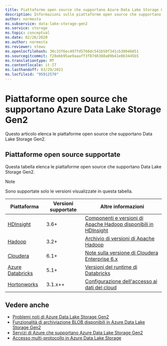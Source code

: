 ```yaml
---
title: Piattaforme open source che supportano Azure Data Lake Storage Gen2 | Microsoft Docs
description: Informazioni sulle piattaforme open source che supportano Azure Data Lake Storage Gen2
author: normesta
ms.subservice: data-lake-storage-gen2
ms.service: storage
ms.topic: conceptual
ms.date: 02/26/2020
ms.author: normesta
ms.reviewer: stewu
ms.openlocfilehash: 30c33f6ec497fd5766dc541b50f341cb30946051
ms.sourcegitcommit: f28ebb95ae9aaaff3f87d8388a09b41e0b3445b5
ms.translationtype: MT
ms.contentlocale: it-IT
ms.lasthandoff: 03/29/2021
ms.locfileid: "95912570"
---
```

# <a name="open-source-platforms-that-support-azure-data-lake-storage-gen2"></a>Piattaforme open source che supportano Azure Data Lake Storage Gen2

Questo articolo elenca le piattaforme open source che supportano Data Lake Storage Gen2.  

## <a name="supported-open-source-platforms"></a>Piattaforme open source supportate

Questa tabella elenca le piattaforme open source che supportano Data Lake Storage Gen2.

> [!NOTE]
> Sono supportate solo le versioni visualizzate in questa tabella.

| Piattaforma |  Versioni supportate | Altre informazioni |
| --- | --- | --- |
| [HDInsight](https://azure.microsoft.com/services/hdinsight/) | 3.6+ | [Componenti e versioni di Apache Hadoop disponibili in HDInsight](../../hdinsight/hdinsight-component-versioning.md?bc=%2f2Fazure%2fbread%2ftoc.json&toc=%2fazure%2fhdinsight%2fstorm%2fTOC.json)
| [Hadoop](https://hadoop.apache.org/) | 3.2+ | [Archivio di versioni di Apache Hadoop](https://hadoop.apache.org/release.html) |
| [Cloudera](https://www.cloudera.com/) | 6.1+ | [Note sulla versione di Cloudera Enterprise 6.x](https://www.cloudera.com/documentation/enterprise/6/release-notes/topics/rg_cdh_6_release_notes.html) |
| [Azure Databricks](https://azure.microsoft.com/services/databricks/) | 5.1+ | [Versioni del runtime di Databricks](https://docs.databricks.com/release-notes/runtime/databricks-runtime-ver.html) |
|[Hortonworks](https://hortonworks.com/)| 3.1.x++ | [Configurazione dell'accesso ai dati del cloud](https://docs.hortonworks.com/HDPDocuments/Cloudbreak/Cloudbreak-2.9.0/cloud-data-access/content/cb_configuring-access-to-adls2.html) |

## <a name="see-also"></a>Vedere anche

- [Problemi noti di Azure Data Lake Storage Gen2](data-lake-storage-known-issues.md)
- [Funzionalità di archiviazione BLOB disponibili in Azure Data Lake Storage Gen2](data-lake-storage-supported-blob-storage-features.md)
- [Servizi di Azure che supportano Azure Data Lake Storage Gen2](data-lake-storage-supported-azure-services.md)
- [Accesso multi-protocollo in Azure Data Lake Storage](data-lake-storage-multi-protocol-access.md)